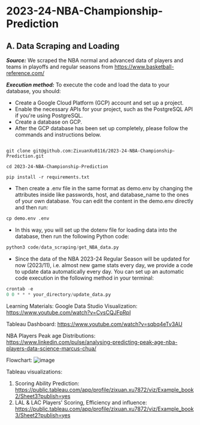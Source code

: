 # 2023-24-NBA-Championship-Prediction

## A. Data Scraping and Loading
 
***Source:*** We scraped the NBA normal and advanced data of players and teams in playoffs and regular seasons from https://www.basketball-reference.com/


***Execution method:*** To execute the code and load the data to your database, you should:
* Create a Google Cloud Platform (GCP) account and set up a project.
* Enable the necessary APIs for your project, such as the PostgreSQL API if you're using PostgreSQL.
* Create a database on GCP.
* After the GCP database has been set up completely, please follow the commands and instructions below.

```linux

git clone git@github.com:ZixuanXu0116/2023-24-NBA-Championship-Prediction.git

cd 2023-24-NBA-Championship-Prediction

pip install -r requirements.txt 

```

* Then create a .env file in the same format as demo.env by changing the attributes inside like passwords, host, and database_name to the ones of your own database. You can edit the content in the demo.env directly and then run:


```python
cp demo.env .env

```

* In this way, you will set up the dotenv file for loading data into the database, then run the following Python code:

```python
python3 code/data_scraping/get_NBA_data.py

```

* Since the data of the NBA 2023-24 Regular Season will be updated for now (2023/11), i.e. almost new game stats every day, we provide a code to update data automatically every day. You can set up an automatic code execution in the following method in your terminal:

```python
crontab -e
0 0 * * * your_directory/update_data.py

```

Learning Materials:
Google Data Studio Visualization: https://www.youtube.com/watch?v=CvsCQJFpRpI

Tableau Dashboard: https://www.youtube.com/watch?v=sqbq4eTv3AU

NBA Players Peak age Distributions: https://www.linkedin.com/pulse/analysing-predicting-peak-age-nba-players-data-science-marcus-chua/

Flowchart: 
![image](https://github.com/ZixuanXu0116/2023-24-NBA-Championship-Prediction/assets/143036685/33ad7536-ed7c-4d68-953c-6e37355731c3)


Tableau visualizations: 

1. Scoring Ability Prediction: https://public.tableau.com/app/profile/zixuan.xu7872/viz/Example_book2/Sheet3?publish=yes
2. LAL & LAC Players' Scoring, Efficiency and influence: https://public.tableau.com/app/profile/zixuan.xu7872/viz/Example_book3/Sheet2?publish=yes


